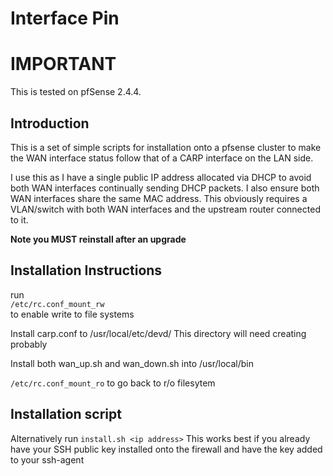 Interface Pin
=============

IMPORTANT
=========

This is tested on pfSense 2.4.4.


Introduction
------------

This is a set of simple scripts for installation onto a pfsense
cluster to make the WAN interface status follow that of a CARP
interface on the LAN side.

I use this as I have a single public IP address allocated via DHCP to
avoid both WAN interfaces continually sending DHCP packets.  I also
ensure both WAN interfaces share the same MAC address.  This obviously
requires a VLAN/switch with both WAN interfaces and the upstream
router connected to it.

**Note you MUST reinstall after an upgrade**

Installation Instructions
-------------------------

run  
`/etc/rc.conf_mount_rw`  
to enable write to file systems

Install carp.conf to /usr/local/etc/devd/
This directory will need
creating probably

Install both wan_up.sh and wan_down.sh into /usr/local/bin


`/etc/rc.conf_mount_ro`
to go back to r/o filesytem

Installation script
-------------------

Alternatively run
`install.sh <ip address>`
This works best if you already have your SSH public key installed onto
the firewall and have the key added to your ssh-agent
